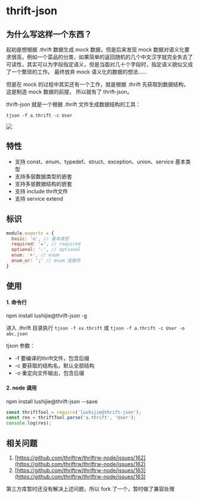 # thrift-json

##  为什么写这样一个东西？

起初是想根据 .thrift 数据生成 mock 数据，但是后来发现 mock 数据对语义化要求很高，例如一个菜品的分类，如果简单的返回随机的几个中文汉字就完全失去了可读性，其实可以为字段指定语义，但是当面对几十个字段时，指定语义貌似又成了一个繁琐的工作。
最终放弃 mock 语义化的数据的想法......

但是在 mock 的过程中其实还有一个工作，就是根据 .thrift 先获取到数据结构，这是制造 mock 数据的前提， 所以就有了 thrift-json。

thrift-json 就是一个根据 .thrift 文件生成数据结构的工具：

`tjson -f a.thrift -c User`
<p>
  <img src="https://p0.meituan.net/travelcube/5612b6fc9ff31003fadddf47a161776f158521.png">
</p>

## 特性
  * 支持 const、enum、typedef、struct、exception、union、service 基本类型
  * 支持多层数据类型的嵌套
  * 支持多层数据结构的嵌套
  * 支持 include thrift文件
  * 支持 service extend

## 标识

```js
module.exports = {
  basic: '◎', // 基本类型
  required: '★', // required
  optional: '☆', // optional
  enum: '➤', // enum
  enum_or: '⍮' // enum 连接符
}
```

## 使用
####  1. 命令行
npm install lushijie@thrift-json -g

进入 .thrift 目录执行
`tjson -f xx.thrift`
或
`tjson -f a.thrift -c User -o abc.json`

tjson 参数：
* -f 要编译的thrift文件，包含后缀
* -c 要获取的结构名，默认全部结构
* -o 重定向文件输出，包含后缀

#### 2. node 调用
npm install lushijie@thrift-json --save

```js
const thriftTool = require('lushijie@thrift-json');
const res = thriftTool.parse('a.thrift', 'User');
console.log(res);
```

## 相关问题
1. [https://github.com/thriftrw/thriftrw-node/issues/162](https://github.com/thriftrw/thriftrw-node/issues/162)
2. [https://github.com/thriftrw/thriftrw-node/issues/163](https://github.com/thriftrw/thriftrw-node/issues/163)

第三方库暂时还没有解决上述问题，所以 fork 了一个，暂时做了兼容处理


